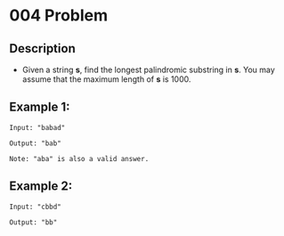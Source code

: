 # 004 Problem
## Description
- Given a string **s**, find the longest palindromic substring in **s**. You may assume that the maximum length of **s** is 1000.

## Example 1:
```
Input: "babad"

Output: "bab"

Note: "aba" is also a valid answer.
```

## Example 2:
```
Input: "cbbd"

Output: "bb"
```